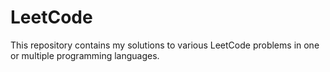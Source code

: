 # LeetCode

This repository contains my solutions to various LeetCode problems in one or multiple programming languages.
